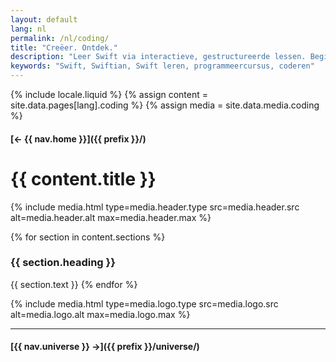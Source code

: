 ```yaml
---
layout: default
lang: nl
permalink: /nl/coding/
title: "Creëer. Ontdek."
description: "Leer Swift via interactieve, gestructureerde lessen. Begin klein, denk groots en ontwikkel je codeervaardigheden stap voor stap."
keywords: "Swift, Swiftian, Swift leren, programmeercursus, coderen"
---
```



{% include locale.liquid %}
{% assign content = site.data.pages[lang].coding %}
{% assign media = site.data.media.coding %}

#### [← {{ nav.home }}]({{ prefix }}/)

# {{ content.title }}

{% include media.html
  type=media.header.type
  src=media.header.src
  alt=media.header.alt
  max=media.header.max
%}

{% for section in content.sections %}
### {{ section.heading }}
{{ section.text }}
{% endfor %}

{% include media.html
  type=media.logo.type
  src=media.logo.src
  alt=media.logo.alt
  max=media.logo.max
%}

---

#### [{{ nav.universe }} →]({{ prefix }}/universe/)